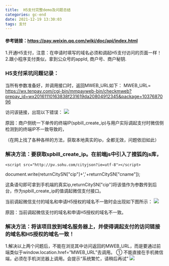 ```yaml
---
title:  H5支付完整demo及问题总结
categories: gc-end
date: 2021-12-19 13:30:03
tags: 支付
---
```


#### 参考链接：https://pay.weixin.qq.com/wiki/doc/api/index.html

1.开通H5支付，注意：在申请时填写的域名必须和调起H5支付访问的页面一样！
2.跟小程序支付类似，拿到公众号的appId, 商户号、商户秘钥.

### H5支付采坑问题记录：
当所有参数准备好，并调用接口时，返回MWEB_URL如下：
MWEB_URL= https://wx.tenpay.com/cgi-bin/mmpayweb-bin/checkmweb?prepay_id=wx20161110163838f231619da20804912345&package=1037687096

访问该链接，出现以下错误：
<img src="/images/img-folder/2021/10.png">

原因：商户侧统一下单传的终端IP(spbill_create_ip)与用户实际调起支付时微信侧检测到的终端IP不一致导致的，

（在网上找了各种各样的方法，获取本地真实的ip，全都无效，问题依旧如此）
### 解决方法：要获取spbill_create_ip。在前端js中引入了搜狐的js库，
```
<script src="http://pv.sohu.com/cityjson?ie=utf-8"></script>
```

document.write(returnCitySN["cip"]+','+returnCitySN["cname"]);

这条语句即可拿到手机端的真实ip,returnCitySN["cip"]将该值作为参数传到后台，作为spbill_create_ip的值调起微信支付接口。

当前调起微信支付的域名和申请H5授权的域名不一致时会出现如下图所示：
<img src="/images/img-folder/2021/11.png">

原因：当前调起微信支付的域名和申请H5授权的域名不一致。
### 解决方法：将该项目放到域名服务器上，并使得调起支付的访问链接的域名和H5授权的域名一致！
1.解决以上两个问题后，不能在浏览其中访问返回的MWEB_URL，而是要通过前端类似于window.location.href=”MWEB_URL”去调用。
① 不能直接在手机微信端，必须在手机浏览器上调用。会提示“系统繁忙，请稍后再试”
<img src="/images/img-folder/2021/12.png">



